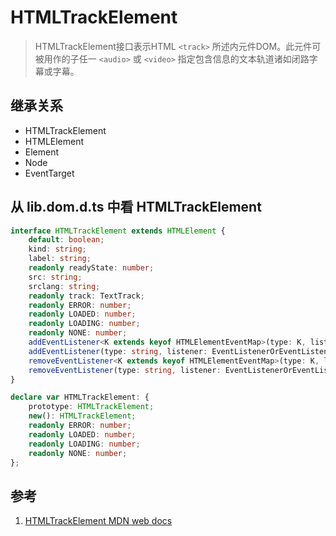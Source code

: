 # HTMLTrackElement

>HTMLTrackElement接口表示HTML `<track>` 所述内元件DOM。此元件可被用作的子任一 `<audio>` 或 `<video>` 指定包含信息的文本轨道诸如闭路字幕或字幕。

## 继承关系

- HTMLTrackElement
- HTMLElement
- Element
- Node
- EventTarget

## 从 lib.dom.d.ts 中看 HTMLTrackElement

```ts
interface HTMLTrackElement extends HTMLElement {
    default: boolean;
    kind: string;
    label: string;
    readonly readyState: number;
    src: string;
    srclang: string;
    readonly track: TextTrack;
    readonly ERROR: number;
    readonly LOADED: number;
    readonly LOADING: number;
    readonly NONE: number;
    addEventListener<K extends keyof HTMLElementEventMap>(type: K, listener: (this: HTMLTrackElement, ev: HTMLElementEventMap[K]) => any, options?: boolean | AddEventListenerOptions): void;
    addEventListener(type: string, listener: EventListenerOrEventListenerObject, options?: boolean | AddEventListenerOptions): void;
    removeEventListener<K extends keyof HTMLElementEventMap>(type: K, listener: (this: HTMLTrackElement, ev: HTMLElementEventMap[K]) => any, options?: boolean | EventListenerOptions): void;
    removeEventListener(type: string, listener: EventListenerOrEventListenerObject, options?: boolean | EventListenerOptions): void;
}

declare var HTMLTrackElement: {
    prototype: HTMLTrackElement;
    new(): HTMLTrackElement;
    readonly ERROR: number;
    readonly LOADED: number;
    readonly LOADING: number;
    readonly NONE: number;
};
```

## 参考

1. [HTMLTrackElement MDN web docs](https://developer.mozilla.org/en-US/docs/Web/API/HTMLTrackElement)
